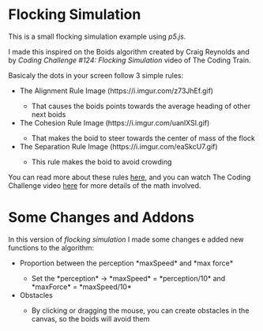 # Flocking Simulation
This is a small flocking simulation example using *p5.js*.

I made this inspired on the Boids algorithm created by Craig Reynolds and by *Coding Challenge #124: Flocking Simulation* video of The Coding Train.

Basicaly the dots in your screen follow 3 simple rules:
<ul>
  <li>The Alignment Rule Image (https://i.imgur.com/z73JhEf.gif)</li>
  <ul>
    <li>
      That causes the boids points towards the average heading of other next boids<br>
    </li>
  </ul>
  <li>The Cohesion Rule Image (https://i.imgur.com/uanlXSl.gif)</li>
  <ul>
    <li>
      That makes the boid to steer towards the center of mass of the flock<br>
    </li>
  </ul>
  <li>The Separation Rule Image (https://i.imgur.com/eaSkcU7.gif)</li>
  <ul>    
    <li>
      This rule makes the boid to avoid crowding
    </li>
  </ul>
</ul>

You can read more about these rules [here](https://en.wikipedia.org/wiki/Boids), and you can watch The Coding Challenge video [here](https://www.youtube.com/watch?v=mhjuuHl6qHM&t=2135s) for more details of the math involved.

# Some Changes and Addons
In this version of *flocking simulation* I made some changes e added new functions to the algorithm:
<ul>
  <li>Proportion between the <bold>perception</bold> *maxSpeed* and *max force*</li>
  <ul>
    <li>Set the *perception* -> *maxSpeed* = *perception/10* and *maxForce* = *maxSpeed/10*</li>
  </ul>
  <li>Obstacles</li>
  <ul>
    <li>By clicking or dragging the mouse, you can create obstacles in the canvas, so the boids will avoid them</li>
  </ul>
</ul>
